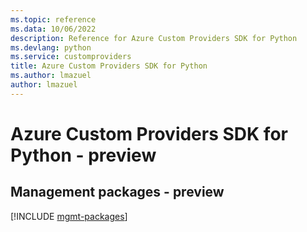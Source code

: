 ```yaml
---
ms.topic: reference
ms.data: 10/06/2022
description: Reference for Azure Custom Providers SDK for Python
ms.devlang: python
ms.service: customproviders
title: Azure Custom Providers SDK for Python
ms.author: lmazuel
author: lmazuel
---
```

# Azure Custom Providers SDK for Python - preview

## Management packages - preview
[!INCLUDE [mgmt-packages](custom-providers-mgmt-index.md)]